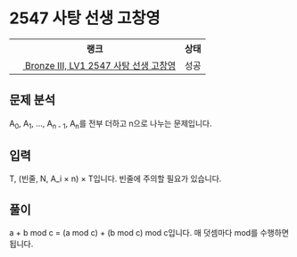 # 2547 사탕 선생 고창영



<table>
  <tr>
    <th>랭크</th>
    <th>상태</th>
  </tr>
  <tr>
    <td>
      <a href="http://noj.am/2547">
        <img src="https://static.solved.ac/tier_small/3.svg" height="16px"/>
        Bronze III, LV1 2547 사탕 선생 고창영
      </a>
    </td>
    <td>
      성공
    </td>
  </tr>
</table>



## 문제 분석

A<sub>0</sub>, A<sub>1</sub>, ..., A<sub>n - 1</sub>, A<sub>n</sub>를 전부 더하고 n으로 나누는 문제입니다.

## 입력

T, (빈줄, N, A_i × n) × T입니다. 빈줄에 주의할 필요가 있습니다.

## 풀이

a + b mod c = (a mod c) + (b mod c) mod c입니다. 매 덧셈마다 mod를 수행하면 됩니다.
